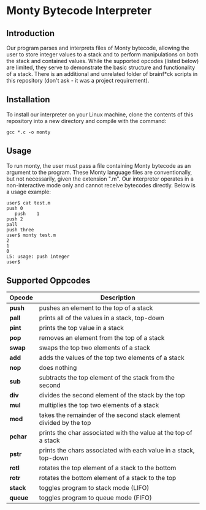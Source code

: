 # Monty Bytecode Interpreter

## Introduction
Our program parses and interprets files of Monty bytecode, allowing the user to store integer values to a stack and to perform manipulations on both the stack and contained values. While the supported opcodes (listed below) are limited, they serve to demonstrate the basic structure and functionality of a stack. There is an additional and unrelated folder of brainf*ck scripts in this repository (don't ask - it was a project requirement).

## Installation
To install our interpreter on your Linux machine, clone the contents of this repository into a new directory and compile with the command:

    gcc *.c -o monty


## Usage
To run monty, the user must pass a file containing Monty bytecode as an argument to the program. These Monty language files are conventionally, but not necessarily, given the extension ".m". Our interpreter operates in a non-interactive mode only and cannot receive bytecodes directly. Below is a usage example:

    user$ cat test.m
    push 0
       push    1
    push 2
    pall
    push three
    user$ monty test.m
    2
    1
    0
    L5: usage: push integer
    user$ 

## Supported Oppcodes

| Opcode |  Description|
|--|--|
|**push**|pushes an element to the top of a stack|
|**pall**|prints all of the values in a stack, top-down|
|**pint**|prints the top value in a stack|
|**pop**|removes an element from the top of a stack|
|**swap**|swaps the top two elements of a stack|
|**add**|adds the values of the top two elements of a stack|
|**nop**|does nothing|
|**sub**|subtracts the top element of the stack from the second|
|**div**|divides the second element of the stack by the top|
|**mul**|multiplies the top two elements of a stack|
|**mod**|takes the remainder of the second stack element divided by the top|
|**pchar**|prints the char associated with the value at the top of a stack|
|**pstr**|prints the chars associated with each value in a stack, top-down|
|**rotl**|rotates the top element of a stack to the bottom|
|**rotr**|rotates the bottom element of a stack to the top|
|**stack**|toggles program to stack mode (LIFO)|
|**queue**|toggles program to queue mode (FIFO)|
